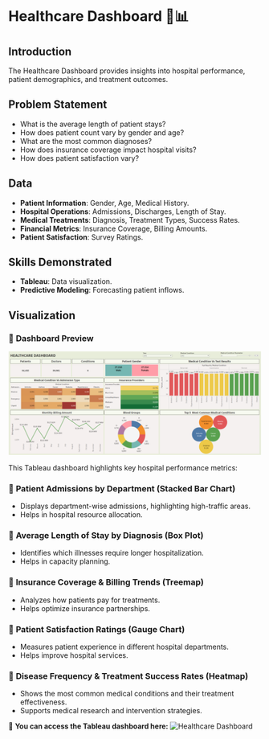 # Healthcare Dashboard 🏥📊

## Introduction
The Healthcare Dashboard provides insights into hospital performance, patient demographics, and treatment outcomes.

## Problem Statement
- What is the average length of patient stays?
- How does patient count vary by gender and age?
- What are the most common diagnoses?
- How does insurance coverage impact hospital visits?
- How does patient satisfaction vary?

## Data
- **Patient Information**: Gender, Age, Medical History.
- **Hospital Operations**: Admissions, Discharges, Length of Stay.
- **Medical Treatments**: Diagnosis, Treatment Types, Success Rates.
- **Financial Metrics**: Insurance Coverage, Billing Amounts.
- **Patient Satisfaction**: Survey Ratings.

## Skills Demonstrated
- **Tableau**: Data visualization.
- **Predictive Modeling**: Forecasting patient inflows.

## Visualization

### 📌 **Dashboard Preview**
![Healthcare Dashboard](https://github.com/kouatcheu1/Healthcare-Dashboard/blob/main/Healthcare%20Dashboard.png)

This Tableau dashboard highlights key hospital performance metrics:

### 📌 **Patient Admissions by Department (Stacked Bar Chart)**
- Displays department-wise admissions, highlighting high-traffic areas.
- Helps in hospital resource allocation.

### 📌 **Average Length of Stay by Diagnosis (Box Plot)**
- Identifies which illnesses require longer hospitalization.
- Helps in capacity planning.

### 📌 **Insurance Coverage & Billing Trends (Treemap)**
- Analyzes how patients pay for treatments.
- Helps optimize insurance partnerships.

### 📌 **Patient Satisfaction Ratings (Gauge Chart)**
- Measures patient experience in different hospital departments.
- Helps improve hospital services.

### 📌 **Disease Frequency & Treatment Success Rates (Heatmap)**
- Shows the most common medical conditions and their treatment effectiveness.
- Supports medical research and intervention strategies.

🚀 **You can access the Tableau dashboard here:** ![Healthcare Dashboard](https://github.com/kouatcheu1/Healthcare-Dashboard/blob/main/Healthcare%20Dashboard.twbx)
